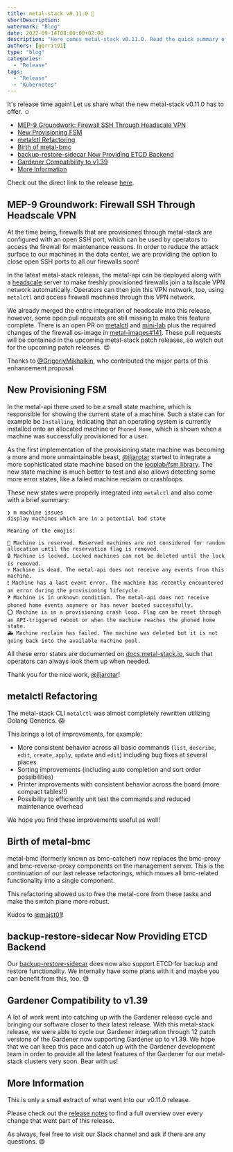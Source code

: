 ```yaml
---
title: metal-stack v0.11.0 🍁
shortDescription:
watermark: "Blog"
date: 2022-09-14T08:00:00+02:00
description: "Here comes metal-stack v0.11.0. Read the quick summary of changes in this blog article!"
authors: [gerrit91]
type: "blog"
categories:
  - "Release"
tags:
  - "Release"
  - "Kubernetes"
---
```


It's release time again! Let us share what the new metal-stack v0.11.0 has to offer. ☺

<!-- truncate -->

- [MEP-9 Groundwork: Firewall SSH Through Headscale VPN](#mep-9-groundwork-firewall-ssh-through-headscale-vpn)
- [New Provisioning FSM](#new-provisioning-fsm)
- [metalctl Refactoring](#metalctl-refactoring)
- [Birth of metal-bmc](#birth-of-metal-bmc)
- [backup-restore-sidecar Now Providing ETCD Backend](#backup-restore-sidecar-now-providing-etcd-backend)
- [Gardener Compatibility to v1.39](#gardener-compatibility-to-v139)
- [More Information](#more-information)

Check out the direct link to the release [here](https://github.com/metal-stack/releases/releases/tag/v0.11.0).

## MEP-9 Groundwork: Firewall SSH Through Headscale VPN

At the time being, firewalls that are provisioned through metal-stack are configured with an open SSH port, which can be used by operators to access the firewall for maintenance reasons. In order to reduce the attack surface to our machines in the data center, we are providing the option to close open SSH ports to all our firewalls soon!

In the latest metal-stack release, the metal-api can be deployed along with a [headscale](https://github.com/juanfont/headscale) server to make freshly provisioned firewalls join a tailscale VPN network automatically. Operators can then join this VPN network, too, using `metalctl` and access firewall machines through this VPN network.

We already merged the entire integration of headscale into this release, however, some open pull requests are still missing to make this feature complete. There is an open PR on [metalctl](https://github.com/metal-stack/metalctl/pull/148) and [mini-lab](https://github.com/metal-stack/mini-lab/pull/117) plus the required changes of the firewall os-image in [metal-images#141](https://github.com/metal-stack/metal-images/pull/141). These pull requests will be contained in the upcoming metal-stack patch releases, so watch out for the upcoming patch releases. 😍

Thanks to [@GrigoriyMikhalkin](https://github.com/GrigoriyMikhalkin), who contributed the major parts of this enhancement proposal.

## New Provisioning FSM

In the metal-api there used to be a small state machine, which is responsible for showing the current state of a machine. Such a state can for example be `Installing`, indicating that an operating system is currently installed onto an allocated machine or `Phoned Home`, which is shown when a machine was successfully provisioned for a user.

As the first implementation of the provisioning state machine was becoming a more and more unmaintainable beast, [@iljarotar](https://github.com/iljarotar) started to integrate a more sophisticated state machine based on the [looplab/fsm library](https://github.com/looplab/fsm). The new state machine is much better to test and also allows detecting some more error states, like a failed machine reclaim or crashloops.

These new states were properly integrated into `metalctl` and also come with a brief summary:

```
❯ m machine issues
display machines which are in a potential bad state

Meaning of the emojis:

🚧 Machine is reserved. Reserved machines are not considered for random allocation until the reservation flag is removed.
🔒 Machine is locked. Locked machines can not be deleted until the lock is removed.
💀 Machine is dead. The metal-api does not receive any events from this machine.
❗ Machine has a last event error. The machine has recently encountered an error during the provisioning lifecycle.
❓ Machine is in unknown condition. The metal-api does not receive phoned home events anymore or has never booted successfully.
⭕ Machine is in a provisioning crash loop. Flag can be reset through an API-triggered reboot or when the machine reaches the phoned home state.
🚑 Machine reclaim has failed. The machine was deleted but it is not going back into the available machine pool.
```

All these error states are documented on [docs.metal-stack.io](https://docs.metal-stack.io/stable/installation/troubleshoot/#Fixing-Machine-Issues), such that operators can always look them up when needed.

Thank you for the nice work, [@iljarotar](https://github.com/iljarotar)!

## metalctl Refactoring

The metal-stack CLI `metalctl` was almost completely rewritten utilizing Golang Generics. 😱

This brings a lot of improvements, for example:

- More consistent behavior across all basic commands (`list`, `describe`, `edit`, `create`, `apply`, `update` and `edit`) including bug fixes at several places
- Sorting improvements (including auto completion and sort order possibilities)
- Printer improvements with consistent behavior across the board (more compact tables!!)
- Possibility to efficiently unit test the commands and reduced maintenance overhead

We hope you find these improvements useful as well!

## Birth of metal-bmc

metal-bmc (formerly known as bmc-catcher) now replaces the bmc-proxy and bmc-reverse-proxy components on the management server. This is the continuation of our last release refactorings, which moves all bmc-related functionality into a single component.

This refactoring allowed us to free the metal-core from these tasks and make the switch plane more robust.

Kudos to [@majst01](https://github.com/majst01)!

## backup-restore-sidecar Now Providing ETCD Backend

Our [backup-restore-sidecar](https://github.com/metal-stack/backup-restore-sidecar) does now also support ETCD for backup and restore functionality. We internally have some plans with it and maybe you can benefit from this, too. 😅

## Gardener Compatibility to v1.39

A lot of work went into catching up with the Gardener release cycle and bringing our software closer to their latest release. With this metal-stack release, we were able to cycle our Gardener integration through 12 patch versions of the Gardener now supporting Gardener up to v1.39. We hope that we can keep this pace and catch up with the Gardener development team in order to provide all the latest features of the Gardener for our metal-stack clusters very soon. Bear with us!

## More Information

This is only a small extract of what went into our v0.11.0 release.

Please check out the [release notes](https://github.com/metal-stack/releases/releases/tag/v0.11.0) to find a full overview over every change that went part of this release.

As always, feel free to visit our Slack channel and ask if there are any questions. 😄
